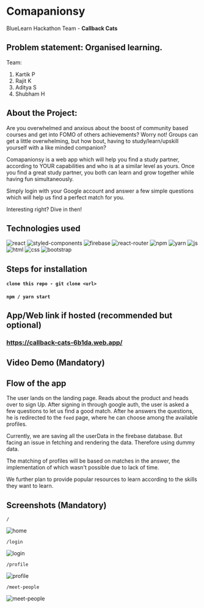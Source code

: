 # Comapanionsy
BlueLearn Hackathon Team - **Callback Cats**

## Problem statement: Organised learning.

Team:
1. Kartik P
2. Rajit K
3. Aditya S
4. Shubham H


## About the Project:
Are you overwhelmed and anxious about the boost of community based courses and get into FOMO of others achievements?
Worry not! 
Groups can get a little overwhelming, but how bout, having to study/learn/upskill yourself with a like minded companion?

Comapanionsy is a web app which will help you find a study partner, according to YOUR capabilities and who is at a similar level as yours.
Once you find a great study partner, you both can learn and grow together while having fun simultaneously.

Simply login with your Google account and answer a few simple questions which will help us find a perfect match for you.

Interesting right? Dive in then!

## Technologies used
<div>
<img src="https://img.shields.io/badge/React-20232A?style=for-the-badge&logo=react&logoColor=61DAFB" alt="react">
<img src="https://img.shields.io/badge/styled--components-DB7093?style=for-the-badge&logo=styled-components&logoColor=white" alt="styled-components">
<img src="https://img.shields.io/badge/firebase-ffca28?style=for-the-badge&logo=firebase&logoColor=black" alt="firebase">
<img src="https://img.shields.io/badge/React_Router-CA4245?style=for-the-badge&logo=react-router&logoColor=white" alt="react-router">
<img src="https://img.shields.io/badge/npm-CB3837?style=for-the-badge&logo=npm&logoColor=white" alt="npm">
<img src="https://img.shields.io/badge/Yarn-2C8EBB?style=for-the-badge&logo=yarn&logoColor=white" alt="yarn">
<img src="https://img.shields.io/badge/JavaScript-323330?style=for-the-badge&logo=javascript&logoColor=F7DF1E" alt="js">
<img src="https://img.shields.io/badge/HTML5-E34F26?style=for-the-badge&logo=html5&logoColor=white" alt="html">
<img src="https://img.shields.io/badge/CSS3-1572B6?style=for-the-badge&logo=css3&logoColor=white" alt="css">
<img src="https://img.shields.io/badge/Bootstrap-563D7C?style=for-the-badge&logo=bootstrap&logoColor=white" alt="bootstrap">
</div>

## Steps for installation
#### `clone this repo - git clone <url>`
#### `npm / yarn start`

## App/Web link if hosted (recommended but optional)
### https://callback-cats-6b1da.web.app/
## Video Demo (Mandatory)

## Flow of the app

The user lands on the landing page. Reads about the product and heads over to sign Up.
After signing in through google auth, the user is asked a few questions to let us find a good match.
After he answers the questions, he is redirected to the `feed` page, where he 
can choose among the available profiles.

Currently, we are saving all the userData in the firebase database. But facing an issue in fetching and rendering the data. 
Therefore using dummy data.

The matching of profiles will be based on matches in the answer, the implementation of which wasn't possible due to lack of time.

We further plan to provide popular resources to learn according to the skills they want to learn.
## Screenshots (Mandatory)

`/`

![home](https://user-images.githubusercontent.com/36930635/132126157-00386b79-70ee-4e90-82f2-0476cfaebdd9.png)

`/login`

![login](https://user-images.githubusercontent.com/36930635/132126166-4644f857-e615-40dc-abc4-dd1f04374c5a.png)

`/profile`

![profile](https://user-images.githubusercontent.com/36930635/132126168-a36e654a-35c5-4dd8-9ec5-8e01448daddc.png)

`/meet-people`

![meet-people](https://user-images.githubusercontent.com/36930635/132126403-d5a1eae3-5ed4-4a8d-95b2-45823a615de6.png)


